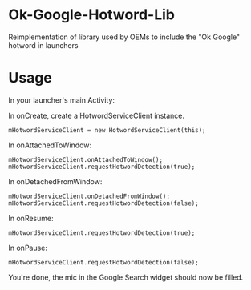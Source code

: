 Ok-Google-Hotword-Lib
=====================

Reimplementation of library used by OEMs to include the "Ok Google" hotword in launchers

Usage
=====

In your launcher's main Activity:

In onCreate, create a HotwordServiceClient instance.

````
mHotwordServiceClient = new HotwordServiceClient(this);
````

In onAttachedToWindow:
````
mHotwordServiceClient.onAttachedToWindow();
mHotwordServiceClient.requestHotwordDetection(true);
````

In onDetachedFromWindow:
````
mHotwordServiceClient.onDetachedFromWindow();
mHotwordServiceClient.requestHotwordDetection(false);
````

In onResume:
````
mHotwordServiceClient.requestHotwordDetection(true);
````

In onPause:
````
mHotwordServiceClient.requestHotwordDetection(false);
````

You're done, the mic in the Google Search widget should now be filled.
